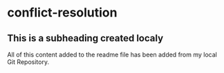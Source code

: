 # conflict-resolution

## This is a subheading created localy

All of this content added to the readme file has been added from my local Git Repository.
